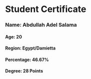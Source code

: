 # Student Certificate

<div class="student-id" >

  <h3 >Name: Abdullah Adel Salama</h3>
  <h4>Age: 20</h4>
  <h4>Region: Egypt/Damietta</h4>
  <h4>Percentage: 46.67%</h4>
  <h4>Degree: 28 Points</h4>
  
</div>
